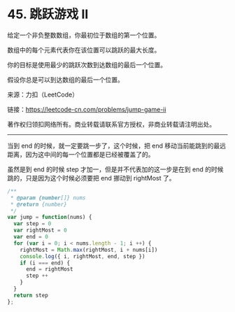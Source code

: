 # 45. 跳跃游戏 II

给定一个非负整数数组，你最初位于数组的第一个位置。

数组中的每个元素代表你在该位置可以跳跃的最大长度。

你的目标是使用最少的跳跃次数到达数组的最后一个位置。

假设你总是可以到达数组的最后一个位置。

来源：力扣（LeetCode）

链接：<https://leetcode-cn.com/problems/jump-game-ii>

著作权归领扣网络所有。商业转载请联系官方授权，非商业转载请注明出处。

---

当到 end 的时候，就一定要跳一步了，这个时候，把 end 移动当前能跳到的最远距离，因为这中间的每一个位置都是已经被覆盖了的。

虽然是到 end 的时候 step 才加一，但是并不代表加的这一步是在到 end 的时候跳的，只是因为这个时候必须要把 end 挪动到 rightMost 了。

```js
/**
 * @param {number[]} nums
 * @return {number}
 */
var jump = function(nums) {
  var step = 0
  var rightMost = 0
  var end = 0
  for (var i = 0; i < nums.length - 1; i ++) {
    rightMost = Math.max(rightMost, i + nums[i])
    console.log({ i, rightMost, end, step })
    if (i === end) {
      end = rightMost
      step ++
    }
  }
  return step
};
```
